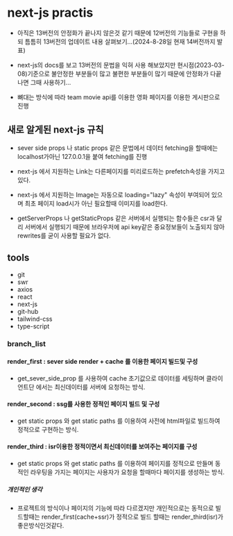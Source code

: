 # next-js practis 
- 아직은 13버전의 안정화가 끝나지 않은것 같기 때문에 12버전의 기능들로 구현을 하되
틈틈히 13버전의 업데이트 내용 살펴보기...(2024-8-28일 현재 14버전까지 발표)

- next-js의 docs를 보고 13버전의 문법을 익혀 사용 해보았지만 현시점(2023-03-08)기준으로 
불안정한 부분들이 많고 불편한 부분들이 많기 때문에 안정화가 다끝나면 그때 사용하기...

- 뼈대는 방식에 따라 team movie api를 이용한 영화 페이지를 이용한 게시판으로 진행 

## 새로 알게된 next-js 규칙
- sever side props 나 static props 같은 문법에서 데이터 fetching을 할때에는 localhost가아닌 127.0.0.1을 붙여 fetching를 진행 

- next-js 에서 지원하는 Link는 다른페이지를 미리로드하는 prefetch속성을 가지고있다.

- next-js 에서 지원하는 Image는 자동으로 loading="lazy" 속성이 부여되어 있으며 최초 페이지 load시가 아닌 필요할때 이미지를 load한다. 

- getServerProps 나 getStaticProps 같은 서버에서 실행되는 함수들은 csr과 달리 서버에서 실행되기 때문에 브라우저에 api key같은 중요정보들이 노출되지 않아 rewrites를 굳이 사용할 필요가 없다. 

## tools
- git  
- swr
- axios
- react
- next-js
- git-hub
- tailwind-css
- type-script

### branch_list

#### render_first : sever side render + cache 를 이용한 페이지 빌드및 구성

- get_sever_side_prop 를 사용하여 cache 초기값으로 데이터를 세팅하며 
  클라이언트단 에서는 최신데이터를 서버에 요청하는 방식.

#### render_second : ssg를 사용한 정적인 페이지 빌드 및 구성

- get static props 와 get static paths 를 이용하여 사전에 html파일로 빌드하여
  정적으로 구현하는 방식.

#### render_third : isr이용한 정적이면서 최신데이터를 보여주는 페이지를 구성

- get static props 와 get static paths 를 이용하여 페이지를 정적으로 만들며
  동적인 라우팅을 가지는 페이지는 사용자가 요청을 할때마다 페이지를 생성하는 방식.

##### 개인적인 생각 

- 프로젝트의 방식이나 페이지의 기능에 따라 다르겠지만 개인적으로는 동적으로 빌드할때는 render_first(cache+ssr)가 정적으로 빌드 할때는 render_third(isr)가 좋은방식인것같다.  
